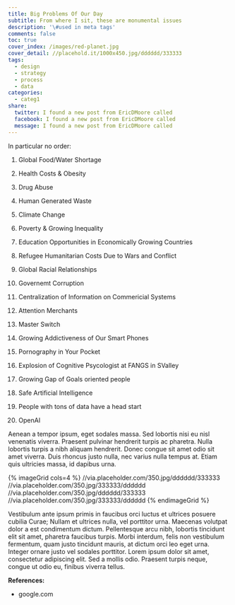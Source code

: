 ```yaml
---
title: Big Problems Of Our Day
subtitle: From where I sit, these are monumental issues
description: '\#used in meta tags'
comments: false
toc: true
cover_index: /images/red-planet.jpg
cover_detail: //placehold.it/1000x450.jpg/dddddd/333333
tags:
  - design
  - strategy
  - process
  - data
categories:
  - categ1
share:
  twitter: I found a new post from EricDMoore called
  facebook: I found a new post from EricDMoore called
  message: I found a new post from EricDMoore called
---
```


In particular no order:

1. Global Food/Water Shortage
2. Health Costs & Obesity
3. Drug Abuse
4. Human Generated Waste
5. Climate Change
8. Poverty & Growing Inequality
9. Education Opportunities in Economically Growing Countries
11. Refugee Humanitarian Costs Due to Wars and Conflict
12. Global Racial Relationships
  
10. Governemt Corruption
6. Centralization of Information on Commericial Systems
  1. Attention Merchants
  2. Master Switch
13. Growing Addictiveness of Our Smart Phones
  1. Pornography in Your Pocket
  2. Explosion of Cognitive Psycologist at FANGS in SValley
  3. Growing Gap of Goals oriented people
7. Safe Artificial Intelligence
  1. People with tons of data have a head start
  2. OpenAI

<!-- more --> 

Aenean a tempor ipsum, eget sodales massa. Sed lobortis nisi eu nisl venenatis viverra. Praesent pulvinar hendrerit turpis ac pharetra. Nulla lobortis turpis a nibh aliquam hendrerit. Donec congue sit amet odio sit amet viverra. Duis rhoncus justo nulla, nec varius nulla tempus at. Etiam quis ultricies massa, id dapibus urna. 

{% imageGrid cols=4 %}
  //via.placeholder.com/350.jpg/dddddd/333333
  //via.placeholder.com/350.jpg/333333/dddddd
  //via.placeholder.com/350.jpg/dddddd/333333
  //via.placeholder.com/350.jpg/333333/dddddd
{% endimageGrid %}

Vestibulum ante ipsum primis in faucibus orci luctus et ultrices posuere cubilia Curae; Nullam et ultrices nulla, vel porttitor urna. Maecenas volutpat dolor a est condimentum dictum. Pellentesque arcu nibh, lobortis tincidunt elit sit amet, pharetra faucibus turpis. Morbi interdum, felis non vestibulum fermentum, quam justo tincidunt mauris, at dictum orci leo eget urna. Integer ornare justo vel sodales porttitor. Lorem ipsum dolor sit amet, consectetur adipiscing elit. Sed a mollis odio. Praesent turpis neque, congue ut odio eu, finibus viverra tellus.

**References:**
- google.com